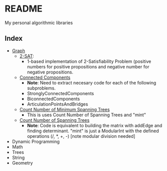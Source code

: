 # README

My personal algorithmic libraries

## Index

* [Graph](./Codes/Graph)
  * [2-SAT](./Codes/Graph/2-SAT.cpp): 
    * 1-based implementation of 2-Satisfiability Problem (positive numbers for positive propositions and negative number for negative propositions.
  * [Connected Components](./Codes/Graph/ConnectedComponnents.cpp)
    * <b>Note</b>: Need to extract necesary code for each of the following subproblems.
    * StronglyConnectedComponents
    * BiconnectedComponents
    * ArticulationPointsAndBridges
  * [Count Number of Minimum Spanning Trees](./Codes/Graph/CountMinimumSpanningTree.cpp)
    * This is uses Count Number of Spanning Trees and "mint"
  * [Count Number of Spanning Trees](./Codes/Graph/CountSpanningTree.cpp)
    * <b>Note</b>: Code is equivalent to building the matrix with addEdge and finding determinant. "mint" is just a ModularInt with the defined operations (/, *, +, -) [note modular division needed]
* Dynamic Programming
* Math
* Trees
* String
* Geometry

